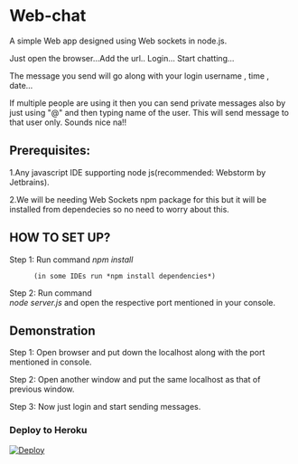 # Web-chat

A simple Web app designed using Web sockets in node.js.

Just open the browser...Add the url.. Login... Start chatting...

The message you send will go along with your login username , time , date...

If multiple people are using it then you can send private messages also by just using  "@" and then typing name of the user. This will send message to that user only. Sounds nice na!!

## Prerequisites:

1.Any javascript IDE supporting node js(recommended: Webstorm by Jetbrains).

2.We will be needing Web Sockets npm package for this  but it will be installed from dependecies so no need to worry about this.

## HOW TO SET UP?

Step 1: Run command 
          *npm install* 
          
          (in some IDEs run *npm install dependencies*)

Step 2: Run command  
          *node server.js* 
          and open the respective port mentioned in your console.

## Demonstration

Step 1: Open browser and put down the localhost along with the port mentioned in console.

Step 2: Open another window and put the same localhost as that of previous window.

Step 3: Now just login and start sending messages.
### Deploy to Heroku

[![Deploy](https://www.herokucdn.com/deploy/button.svg)](https://heroku.com/deploy?template=https://github.com/Suesanz/Web-chat)
